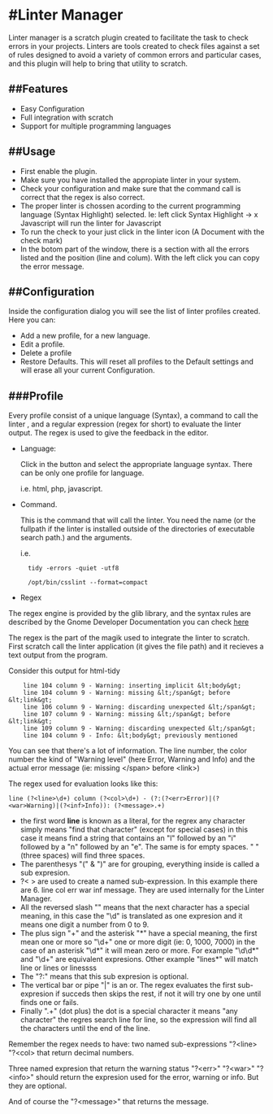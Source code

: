 #Linter Manager
=============

Linter manager is a scratch plugin created to facilitate the task to check errors
in your projects. Linters are tools created to check files against a set of rules
designed to avoid a variety of common errors and particular cases, and this plugin
will help to bring that utility to scratch.

##Features
--------

* Easy Configuration
* Full integration with scratch
* Support for multiple programming languages

##Usage
-----

* First enable the plugin.
* Make sure you have installed the appropiate linter in your system.
* Check your configuration and make sure that the command call is correct that
 the regex is also correct.
* The proper linter is chossen acording to the current programming language
(Syntax Highlight) selected. Ie: left click Syntax Highlight -> x Javascript will
run the linter for Javascript
* To run the check to your just click in the linter icon (A Document with the
 check mark)
* In the botom part of the window, there is a section with all the errors listed
and the position (line and colum). With the left click you can copy the error
 message.

##Configuration
-------------

Inside the configuration dialog you will see the list of linter profiles created.
Here you can:

* Add a new profile, for a new language.
* Edit a profile.
* Delete a profile
* Restore Defaults. This will reset all profiles to the Default settings and will
 erase all your current Configuration.

###Profile
-------

Every profile consist of a unique language (Syntax), a command to call the linter
, and a regular expression (regex for short) to evaluate the linter output. The
 regex is used to give the feedback in the editor.

* Language:

    Click in the button and select the appropriate language syntax. There can be
    only one profile for language.

    i.e. html, php, javascript.

* Command.

    This is the command that will call the linter. You need the name (or the
    fullpath if the linter is installed outside of the directories of executable
    search path.) and the arguments.

    i.e.

        tidy -errors -quiet -utf8

        /opt/bin/csslint --format=compact

* Regex

The regex engine is provided by the glib library, and the syntax rules are
described by the Gnome Developer Documentation you can check
[here](https://developer.gnome.org/glib/stable/glib-regex-syntax.html)


The regex is the part of the magik used to integrate the linter to scratch.
First scratch call the linter application (it gives the file path) and it
 recieves a text output from the program.

Consider this output for html-tidy

        line 104 column 9 - Warning: inserting implicit &lt;body&gt;
        line 104 column 9 - Warning: missing &lt;/span&gt; before &lt;link&gt;
        line 106 column 9 - Warning: discarding unexpected &lt;/span&gt;
        line 107 column 9 - Warning: missing &lt;/span&gt; before &lt;link&gt;
        line 109 column 9 - Warning: discarding unexpected &lt;/span&gt;
        line 104 column 9 - Info: &lt;body&gt; previously mentioned


You can see that there's a lot of information. The line number, the color number
the kind of "Warning level" (here Error, Warning and Info) and the actual error
message (ie: missing &lt;/span&gt; before &lt;link&gt;)


The regex used for evaluation looks like this:
```
line (?<line>\d+) column (?<col>\d+) - (?:(?<err>Error)|(?<war>Warning)|(?<inf>Info)): (?<message>.+)
```
* the first word **line** is known as a literal, for the regrex any character
 simply means "find that character" (except for special cases) in this case it
 means find a string that contains an "l" followed by an "i" followed by a "n"
 followed by an "e". The same is for empty spaces. "   " (three spaces) will find
 three spaces.
* The parenthesys "(" & ")" are for grouping, everything inside is called a sub
 expresion.
*  ?&lt; &gt; are used to create a named sub-expression. In this example there
 are 6. line col err war inf message. They are used internally for the Linter
 Manager.
* All the reversed slash "\" means that the next character has a special meaning,
 in this case the "\d" is translated as one expresion and it means one digit
 a number from 0 to 9.
* The plus sign "+" and the asterisk "\*" have a special meaning, the first mean
 one or more so "\d+" one or more digit (ie: 0, 1000, 7000) in the case of an
 asterisk "\d\*" it will mean zero or more.
 For example "\d\d\*" and "\d+" are equivalent expresions. Other example "lines\*"
 will match line or lines or linessss
* The "?:" means that this sub expresion is optional.
* The vertical bar or pipe "|" is an or. The regex evaluates the first
 sub-expresion if succeds then skips the rest, if not it will try one by one
 until finds one or fails.
* Finally ".+" (dot plus) the dot is a special character it means "any character"
 the regres search line for line, so the expression will find all the characters
 until the end of the line.

Remember the regex needs to have: two named sub-expressions "?&lt;line&gt;
 "?&lt;col&gt; that return decimal numbers.

Three named expresion that return the warning status "?&lt;err&gt;" "?&lt;war&gt;"
 "?&lt;info&gt;" should return the expresion used for the error, warning or info.
 But they are optional.

And of course the "?&lt;message&gt;" that returns the message.